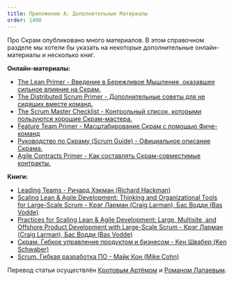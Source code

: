 ```yaml
---
title: Приложение А: Дополнительные Материалы
order: 1400
---
```


Про Скрам опубликовано много материалов. В этом справочном разделе мы хотели бы указать на некоторые дополнительные онлайн-материалы и несколько книг.

**Онлайн-материалы:**

* [The Lean Primer - Введение в Бережливое Мышление, оказавшее сильное влияние на Скрам.](http://www.leanprimer.com)
* [The Distributed Scrum Primer - Дополнительные советы для не сидящих вместе команд.](http://www.goodagile.com/distributedscrumprimer/)
* [The Scrum Master Checklist - Контрольный список, которыми пользуются хорошие Скрам-мастера.](http://www.scrummasterchecklist.org/)
* [Feature Team Primer - Масштабирование Скрам с помощью Фиче-команд](http://www.featureteams.org)
* [Руководство по Скраму (Scrum Guide) - Официальное описание Скрама.](http://www.scrumguides.org/)
* [Agile Contracts Primer - Как составлять Скрам-совместимые контракты.](http://www.agilecontracts.org/)

**Книги:**

* [Leading Teams - Ричард Хэкман (Richard Hackman)](http://www.amazon.com/Leading-Teams-Setting-Stage-Performances/dp/1578513332)
* [Scaling Lean & Agile Development: Thinking and Organizational Tools for Large-Scale Scrum - Крэг Ларман (Craig Larman), Бас Водди (Bas Vodde)](http://www.amazon.com/Scaling-Lean-Agile-Development-Organizational/dp/0321480961)
* [Practices for Scaling Lean & Agile Development: Large, Multisite, and Offshore Product Development with Large-Scale Scrum - Крэг Ларман (Craig Larman), Бас Водди (Bas Vodde)](http://www.amazon.com/Practices-Scaling-Lean-Agile-Development/dp/0321636406)
* [Скрам. Гибкое управление продуктом и бизнесом - Кен Швабер (Ken Schwaber)](http://www.amazon.com/Agile-Project-Management-Developer-Practices/dp/073561993X)
* [Scrum. Гибкая разработка ПО - Майк Кон (Mike Cohn)](http://www.amazon.com/Succeeding-Agile-Software-Development-Using/dp/0321579364)

Перевод статьи осуществлён [Кротовым Артёмом](https://www.facebook.com/artem.v.krotov) и [Романом Лапаевым](https://www.linkedin.com/in/romanlapaev).
